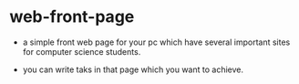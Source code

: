 # web-front-page
- a simple front web page for your pc which have several important sites for computer science students.


- you can write taks in that page which you want to achieve.

